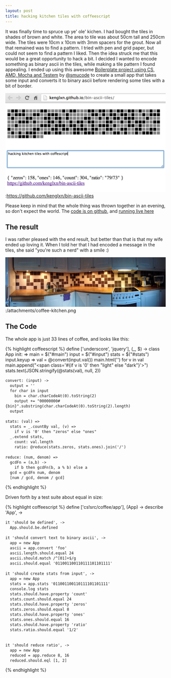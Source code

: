 ```yaml
---
layout: post
title: hacking kitchen tiles with coffeescript
---
```


It was finally time to spruce up ye' ole' kichen. I had bought the tiles in shades of brown and white. The area to tile was about 50cm tall and 250cm wide. The tiles were 10cm x 10cm with 3mm spacers for the grout. Now all that remained was to find a pattern. I tried with pen and grid paper, but could not seem to find a pattern I liked. Then the idea struck me that this would be a great opportunity to hack a bit. I decided I wanted to encode something as binary ascii in the tiles, while making a tile pattern I found appealing. I ended up using this awesome [Boilerplate project using CS, AMD, Mocha and Testem](http://smuco.de/2013/04/25/coffeescript-amd-mocha-testem.html) by [@smucode](https://twitter.com/smucode) to create a small app that takes some input and converts it to binary ascii before rendering some tiles with a bit of border.

![](/attachments/bin-ascii-tiles.png):https://github.com/kenglxn/bin-ascii-tiles

Please keep in mind that the whole thing was thrown together in an evening, so don't expect the world. The [code is on github](https://github.com/kenglxn/bin-ascii-tiles), and [running live here](http://kenglxn.github.io/bin-ascii-tiles/)

The result
----------

I was rather pleased with the end result, but better than that is that my wife ended up loving it. When I told her that I had encoded a message in the tiles, she said "you're such a nerd" with a smile :)

![](/attachments/coffee-kitchen.png):/attachments/coffee-kitchen.png

The Code
--------

The whole app is just 33 lines of coffee, and looks like this:

{% highlight coffeescript %}
define ['underscore', 'jquery'], (_, $) ->
  class App
    init: =>
      main = $("#main")
      input = $("#input")
      stats = $("#stats")
      input.keyup =>
        val = @convert(input.val())
        main.html('')
        for v in val
          main.append("<span class='#{if v is '0' then "light" else "dark"}'></span>")
        stats.text(JSON.stringify(@stats(val), null, 2))

    convert: (input) ->
      output = ''
      for char in input
        bin = char.charCodeAt(0).toString(2)
        output += "00000000#{bin}".substring(char.charCodeAt(0).toString(2).length)
      output

    stats: (val) =>
      stats = _.countBy val, (v) =>
        if v is '0' then "zeros" else "ones"
      _.extend stats,
        count: val.length
        ratio: @reduce(stats.zeros, stats.ones).join('/')

    reduce: (num, denom) =>
      gcdFn = (a,b) ->
        if b then gcdFn(b, a % b) else a
      gcd = gcdFn num, denom
      [num / gcd, denom / gcd]
{% endhighlight %}

Driven forth by a test suite about equal in size:

{% highlight coffeescript %}
define ['cs!src/coffee/app'], (App) ->
  describe 'App', ->

    it 'should be defined', ->
      App.should.be.defined

    it 'should convert text to binary ascii', ->
      app = new App
      ascii = app.convert 'foo'
      ascii.length.should.equal 24
      ascii.should.match /^[01]+$/g
      ascii.should.equal '011001100110111101101111'

    it 'should create stats from input', ->
      app = new App
      stats = app.stats '011001100110111101101111'
      console.log stats
      stats.should.have.property 'count'
      stats.count.should.equal 24
      stats.should.have.property 'zeros'
      stats.zeros.should.equal 8
      stats.should.have.property 'ones'
      stats.ones.should.equal 16
      stats.should.have.property 'ratio'
      stats.ratio.should.equal '1/2'


    it 'should reduce ratio', ->
      app = new App
      reduced = app.reduce 8, 16
      reduced.should.eql [1, 2]
{% endhighlight %}
